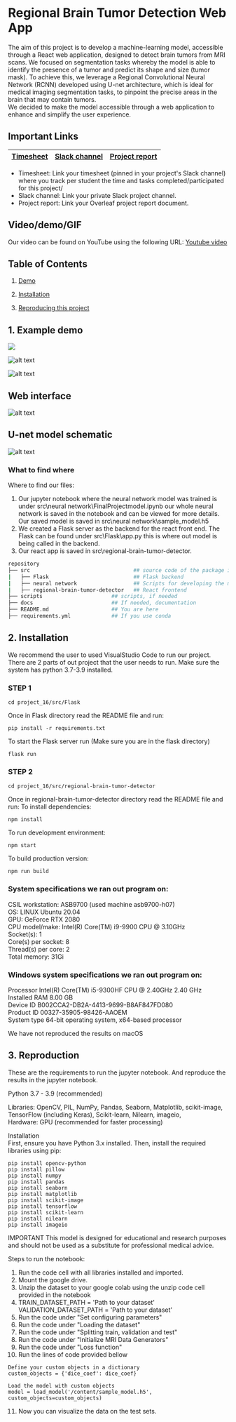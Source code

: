 # Regional Brain Tumor Detection Web App

The aim of this project is to develop a machine-learning model, accessible through a React web application, designed to detect brain tumors from MRI scans. We focused on segmentation tasks whereby the model is able to identify the presence of a tumor and predict its shape and size (tumor mask). To achieve this, we leverage a Regional Convolutional Neural Network (RCNN) developed using U-net architecture, which is ideal for medical imaging segmentation tasks, to pinpoint the precise areas in the brain that may contain tumors.  
We decided to make the model accessible through a web application to enhance and simplify the user experience. 

## Important Links

| [Timesheet](https://1sfu-my.sharepoint.com/:x:/g/personal/kabhishe_sfu_ca/EcNAA8NJfzRDnB-AxA825DMBYtabUOEfKJfYbYzss5520A?e=Q8iGna) | [Slack channel](https://app.slack.com/client/T05JYJAF22G/C05TGQLK6KE/docs/Qp:F05T7QB82GN) | [Project report](https://www.overleaf.com/6332469233sfmrvghkymkp) |
|-----------|---------------|-------------------------|


- Timesheet: Link your timesheet (pinned in your project's Slack channel) where you track per student the time and tasks completed/participated for this project/
- Slack channel: Link your private Slack project channel.
- Project report: Link your Overleaf project report document.


## Video/demo/GIF
Our video can be found on YouTube using the following URL:
[Youtube video](https://youtu.be/qIr_XJFoXMQ)

## Table of Contents
1. [Demo](#demo)

2. [Installation](#installation)

3. [Reproducing this project](#repro)


<a name="demo"></a>
## 1. Example demo

![](https://github.com/sfu-cmpt340/project_16/blob/main/images/brain_slices.gif)

![alt text](https://github.com/sfu-cmpt340/project_16/blob/main/images/brain1.png)

![alt text](https://github.com/sfu-cmpt340/project_16/blob/main/images/image.png)

## Web interface
![alt text](https://github.com/sfu-cmpt340/project_16/blob/main/images/web_interface.JPG)


## U-net model schematic

![alt text](https://github.com/sfu-cmpt340/project_16/blob/main/images/model_schematic.png)





### What to find where

Where to find our files:
1) Our jupyter notebook where the neural network model was trained is under src\neural network\FinalProjectmodel.ipynb our whole neural network is saved in the notebook and can be viewed for more details. Our saved model is saved in src\neural network\sample_model.h5
2) We created a Flask server as the backend for the react front end. The Flask can be found under src\Flask\app.py this is where out model is being called in the backend.
3) Our react app is saved in src\regional-brain-tumor-detector.


```bash
repository
├── src                                 ## source code of the package itself
|   ├── Flask                           ## Flask backend
|   ├── neural network                  ## Scripts for developing the model
|   ├── regional-brain-tumor-detector   ## React frontend
├── scripts                      ## scripts, if needed
├── docs                         ## If needed, documentation   
├── README.md                    ## You are here
├── requirements.yml             ## If you use conda
```

<a name="installation"></a>

## 2. Installation

We recommend the user to used VisualStudio Code to run our project.
There are 2 parts of out project that the user needs to run.
Make sure the system has python 3.7-3.9 installed.
### STEP 1
```
cd project_16/src/Flask
```
Once in Flask directory read the README file and run:
```
pip install -r requirements.txt
``` 
To start the Flask server run (Make sure you are in the flask directory)
```
flask run
```

### STEP 2
```
cd project_16/src/regional-brain-tumor-detector
```
Once in regional-brain-tumor-detector directory read the README file and run:
To install dependencies:
 ```
npm install
```
To run development environment:
 ```
npm start
```
To build production version:
```
npm run build
```
### System specifications we ran out program on:
CSIL workstation: ASB9700 (used machine asb9700-h07)  
OS: LINUX Ubuntu 20.04  
GPU: GeForce RTX 2080  
CPU model/make: Intel(R) Core(TM) i9-9900 CPU @ 3.10GHz  
Socket(s): 1  
Core(s) per socket: 8  
Thread(s) per core: 2  
Total memory: 31Gi  

### Windows system specifications we ran out program on:  
Processor	Intel(R) Core(TM) i5-9300HF CPU @ 2.40GHz   2.40 GHz  
Installed RAM	8.00 GB  
Device ID	B002CCA2-DB2A-4413-9699-B8AF847FD080  
Product ID	00327-35905-98426-AAOEM  
System type	64-bit operating system, x64-based processor   

We have not reproduced the results on macOS

<a name="repro"></a>
## 3. Reproduction

These are the requirements to run the jupyter notebook. And reproduce the results in the jupyter notebook.

Python 3.7 - 3.9 (recommended)

Libraries:
OpenCV,
PIL,
NumPy,
Pandas,
Seaborn,
Matplotlib,
scikit-image,
TensorFlow (including Keras),
Scikit-learn,
Nilearn,
imageio,  
Hardware: GPU (recommended for faster processing)

Installation  
First, ensure you have Python 3.x installed. Then, install the required libraries using pip:
```
pip install opencv-python
pip install pillow
pip install numpy
pip install pandas
pip install seaborn
pip install matplotlib
pip install scikit-image
pip install tensorflow
pip install scikit-learn
pip install nilearn
pip install imageio
```

IMPORTANT
This model is designed for educational and research purposes and should not be used as a substitute for professional medical advice.

Steps to run the notebook:

1) Run the code cell with all libraries installed and imported.
2) Mount the google drive.
3) Unzip the dataset to your google colab using the unzip code cell provided in the notebook 
4) TRAIN_DATASET_PATH = 'Path to your dataset'
   VALIDATION_DATASET_PATH = 'Path to your dataset'
5) Run the code under "Set configuring parameters"
6) Run the code under "Loading the dataset"
7) Run the code under "Splitting train, validation and test"
8) Run the code under "Initialize MRI Data Generators"
9) Run the code under "Loss function"
10) Run the lines of code provided bellow  
```
Define your custom objects in a dictionary
custom_objects = {'dice_coef': dice_coef}

Load the model with custom objects
model = load_model('/content/sample_model.h5', custom_objects=custom_objects)
```
11) Now you can visualize the data on the test sets.  

